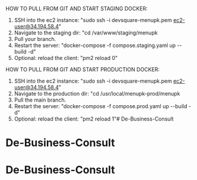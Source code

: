 
HOW TO PULL FROM GIT AND START STAGING DOCKER:
1. SSH into the ec2 instance: "sudo ssh -i devsquare-menupk.pem ec2-user@34.194.58.4"
2. Navigate to the staging dir: "cd /var/www/staging/menupk
3. Pull your branch.
4. Restart the server: "docker-compose -f compose.staging.yaml up --build -d"
5. Optional: reload the client: "pm2 reload 0"

HOW TO PULL FROM GIT AND START PRODUCTION DOCKER:
1. SSH into the ec2 instance: "sudo ssh -i devsquare-menupk.pem ec2-user@34.194.58.4"
2. Navigate to the production dir: "cd /usr/local/menupk-prod/menupk
3. Pull the main branch.
4. Restart the server: "docker-compose -f compose.prod.yaml up --build -d"
5. Optional: reload the client: "pm2 reload 1"# De-Business-Consult
# De-Business-Consult
# De-Business-Consult
